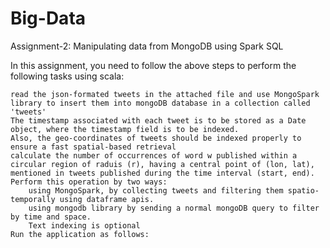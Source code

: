 # Big-Data

Assignment-2: Manipulating data from MongoDB using Spark SQL


In this assignment, you need to follow the above steps to perform the following tasks using scala:

    read the json-formated tweets in the attached file and use MongoSpark library to insert them into mongoDB database in a collection called 'tweets'
    The timestamp associated with each tweet is to be stored as a Date object, where the timestamp field is to be indexed.
    Also, the geo-coordinates of tweets should be indexed properly to ensure a fast spatial-based retrieval
    calculate the number of occurrences of word w published within a circular region of raduis (r), having a central point of (lon, lat), mentioned in tweets published during the time interval (start, end). Perform this operation by two ways:
        using MongoSpark, by collecting tweets and filtering them spatio-temporally using dataframe apis.
        using mongodb library by sending a normal mongoDB query to filter by time and space.
        Text indexing is optional
    Run the application as follows:
